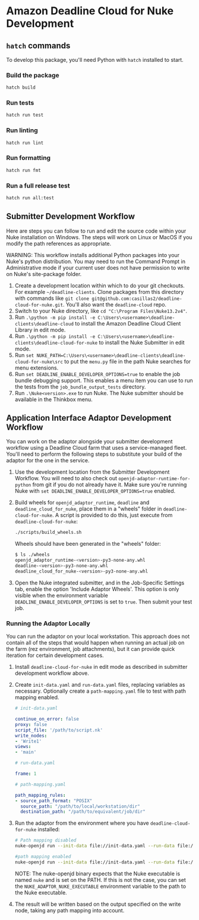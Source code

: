 # Amazon Deadline Cloud for Nuke Development

## `hatch` commands

To develop this package, you'll need Python with `hatch` installed to start.

### Build the package

```bash
hatch build
```

### Run tests

```bash
hatch run test
```

### Run linting

```bash
hatch run lint
```

### Run formatting

```bash
hatch run fmt
```

### Run a full release test

```bash
hatch run all:test
```

## Submitter Development Workflow

Here are steps you can follow to run and edit the source code within your Nuke installation on Windows. The steps
will work on Linux or MacOS if you modify the path references as appropriate.

WARNING: This workflow installs additional Python packages into your Nuke's python distribution. You may need to run the Command Prompt in Administrative mode if your current user does not have permission to write on Nuke's site-package folder.

1. Create a development location within which to do your git checkouts. For example `~/deadline-clients`. Clone packages from this directory with commands like `git clone git@github.com:casillas2/deadline-cloud-for-nuke.git`. You'll also want the `deadline-cloud` repo.
2. Switch to your Nuke directory, like `cd "C:\Program Files\Nuke13.2v4"`.
3. Run `.\python -m pip install -e C:\Users\<username>\deadline-clients\deadline-cloud` to install the Amazon Deadline Cloud Client Library in edit mode.
4. Run `.\python -m pip install -e C:\Users\<username>\deadline-clients\deadline-cloud-for-nuke` to install the Nuke Submitter in edit mode.
5. Run `set NUKE_PATH=C:\Users\<username>\deadline-clients\deadline-cloud-for-nuke\src` to put the `menu.py` file in the path Nuke searches for menu extensions.
6. Run `set DEADLINE_ENABLE_DEVELOPER_OPTIONS=true` to enable the job bundle debugging support. This enables a menu item you can use to run the tests from the `job_bundle_output_tests` directory.
7. Run `.\Nuke<version>.exe` to run Nuke. The Nuke submitter should be available in the Thinkbox menu.

## Application Interface Adaptor Development Workflow

You can work on the adaptor alongside your submitter development workflow using a Deadline Cloud farm that uses a service-managed fleet. You'll need to perform the following steps to substitute your build of the adaptor for the one in the service.

1. Use the development location from the Submitter Development Workflow. You will need to also check out `openjd-adaptor-runtime-for-python` from git if you do not already have it. Make sure you're running Nuke with `set DEADLINE_ENABLE_DEVELOPER_OPTIONS=true` enabled.
2. Build wheels for `openjd_adaptor_runtime`, `deadline` and `deadline_cloud_for_nuke`, place them in a "wheels" folder in `deadline-cloud-for-nuke`. A script is provided to do this, just execute from `deadline-cloud-for-nuke`:

   ```bash
   ./scripts/build_wheels.sh
   ```

   Wheels should have been generated in the "wheels" folder:

   ```bash
   $ ls ./wheels
   openjd_adaptor_runtime-<version>-py3-none-any.whl
   deadline-<version>-py3-none-any.whl
   deadline_cloud_for_nuke-<version>-py3-none-any.whl
   ```

3. Open the Nuke integrated submitter, and in the Job-Specific Settings tab, enable the option 'Include Adaptor Wheels'. This option is only visible when the environment variable `DEADLINE_ENABLE_DEVELOPER_OPTIONS` is set to `true`. Then submit your test job.

### Running the Adaptor Locally

You can run the adaptor on your local workstation. This approach does not contain all of the steps that would happen when running an actual job on the farm (rez environment, job attachments), but it can provide quick iteration for certain development cases.

1. Install `deadline-cloud-for-nuke` in edit mode as described in submitter development workflow above.
2. Create `init-data.yaml` and `run-data.yaml` files, replacing variables as necessary. Optionally create a `path-mapping.yaml` file to test with path mapping enabled.

   ```yaml
   # init-data.yaml

   continue_on_error: false
   proxy: false
   script_file: '/path/to/script.nk'
   write_nodes:
   - 'Write1'
   views:
   - 'main'
   ```

   ```yaml
   # run-data.yaml

   frame: 1
   ```

   ```yaml
   # path-mapping.yaml

   path_mapping_rules:
   - source_path_format: "POSIX"
     source_path: "/path/to/local/workstation/dir"
     destination_path: "/path/to/equivalent/job/dir"
   ```

3. Run the adaptor from the environment where you have `deadline-cloud-for-nuke` installed:

   ```bash
   # Path mapping disabled
   nuke-openjd run --init-data file://init-data.yaml --run-data file://run-data.yaml

   #path mapping enabled
   nuke-openjd run --init-data file://init-data.yaml --run-data file://run-data.yaml --path-mapping-rules file://path-mapping.yaml
   ```

   NOTE: The nuke-openjd binary expects that the Nuke executable is named `nuke` and is set on the PATH. If this is not the case, you can set the `NUKE_ADAPTOR_NUKE_EXECUTABLE` environment variable to the path to the Nuke executable.

4. The result will be written based on the output specified on the write node, taking any path mapping into account.
